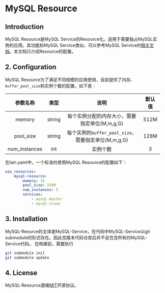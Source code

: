 # MySQL Resource

## Introduction

MySQL Resource是MySQL Service的Resource化。适用于需要独占MySQL实例的应用。其功能和MySQL Service类似，可以参考MySQL Service的[相关文档](http://github.com/laincloud/mysql-service/blob/master/README.md)。本文档只介绍Resource的配置。

## 2. Configuration

MySQL Resource为了满足不同规模的应用使用，目前提供了内存、`buffer_pool_size`和实例个数的配置，如下表：

|参数名称|类型|说明|默认值|
|:-:|:-:|:-:|:-:|
|memory|string|每个实例分配的内存大小，需要指定单位(M,m,g,G)|512M|
|pool_size|string|每个实例的`buffer_pool_size`，需要指定单位(M,m,g,G)|128M|
|num_instances|int|实例个数|3|

在lain.yaml中，一个标准的使用MySQL Resource的配置如下：

```yaml
use_resources:
	mysql-resource:
	    memory: 1G
	    pool_size: 256M
	    num_instances: 3
		services:
	        - mysql-master
	        - mysql-slave
```

## 3. Installation
MySQL-Reource的主体是MySQL-Service，在代码中MySQL-Service以git submodule的形式存在。因此克隆本代码仓库后并不会包含所有的MySQL-Service代码。
在构建前，需要执行
```sh
git submodule init
git submodule update
```

## 4. License
MySQL-Resource遵循[MIT](https://github.com/laincloud/mysql-resource/blob/master/LICENSE)开源协议。

